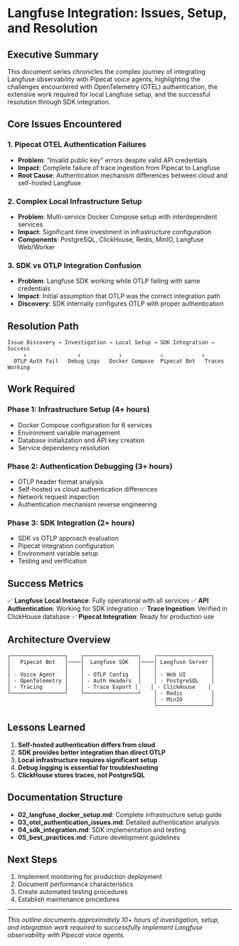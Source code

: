 # Langfuse Integration: Issues, Setup, and Resolution

## Executive Summary

This document series chronicles the complex journey of integrating Langfuse observability with Pipecat voice agents, highlighting the challenges encountered with OpenTelemetry (OTEL) authentication, the extensive work required for local Langfuse setup, and the successful resolution through SDK integration.

## Core Issues Encountered

### 1. Pipecat OTEL Authentication Failures
- **Problem**: "Invalid public key" errors despite valid API credentials
- **Impact**: Complete failure of trace ingestion from Pipecat to Langfuse
- **Root Cause**: Authentication mechanism differences between cloud and self-hosted Langfuse

### 2. Complex Local Infrastructure Setup
- **Problem**: Multi-service Docker Compose setup with interdependent services
- **Impact**: Significant time investment in infrastructure configuration
- **Components**: PostgreSQL, ClickHouse, Redis, MinIO, Langfuse Web/Worker

### 3. SDK vs OTLP Integration Confusion
- **Problem**: Langfuse SDK working while OTLP failing with same credentials
- **Impact**: Initial assumption that OTLP was the correct integration path
- **Discovery**: SDK internally configures OTLP with proper authentication

## Resolution Path

```
Issue Discovery → Investigation → Local Setup → SDK Integration → Success
     ↓                ↓            ↓            ↓            ↓
  OTLP Auth Fail   Debug Logs   Docker Compose  Pipecat Bot   Traces Working
```

## Work Required

### Phase 1: Infrastructure Setup (4+ hours)
- Docker Compose configuration for 6 services
- Environment variable management
- Database initialization and API key creation
- Service dependency resolution

### Phase 2: Authentication Debugging (3+ hours)
- OTLP header format analysis
- Self-hosted vs cloud authentication differences
- Network request inspection
- Authentication mechanism reverse engineering

### Phase 3: SDK Integration (2+ hours)
- SDK vs OTLP approach evaluation
- Pipecat integration configuration
- Environment variable setup
- Testing and verification

## Success Metrics

✅ **Langfuse Local Instance**: Fully operational with all services
✅ **API Authentication**: Working for SDK integration
✅ **Trace Ingestion**: Verified in ClickHouse database
✅ **Pipecat Integration**: Ready for production use

## Architecture Overview

```
┌─────────────────┐    ┌─────────────────┐    ┌─────────────────┐
│   Pipecat Bot   │────│  Langfuse SDK   │────│ Langfuse Server │
│                 │    │                 │    │                 │
│ - Voice Agent   │    │ - OTLP Config   │    │ - Web UI        │
│ - OpenTelemetry │    │ - Auth Headers  │    │ - PostgreSQL    │
│ - Tracing       │    │ - Trace Export │    │ - ClickHouse    │
└─────────────────┘    └─────────────────┘    │ - Redis         │
                                              │ - MinIO         │
                                              └─────────────────┘
```

## Lessons Learned

1. **Self-hosted authentication differs from cloud**
2. **SDK provides better integration than direct OTLP**
3. **Local infrastructure requires significant setup**
4. **Debug logging is essential for troubleshooting**
5. **ClickHouse stores traces, not PostgreSQL**

## Documentation Structure

- **02_langfuse_docker_setup.md**: Complete infrastructure setup guide
- **03_otel_authentication_issues.md**: Detailed authentication analysis
- **04_sdk_integration.md**: SDK implementation and testing
- **05_best_practices.md**: Future development guidelines

## Next Steps

1. Implement monitoring for production deployment
2. Document performance characteristics
3. Create automated testing procedures
4. Establish maintenance procedures

---

*This outline documents approximately 10+ hours of investigation, setup, and integration work required to successfully implement Langfuse observability with Pipecat voice agents.*
